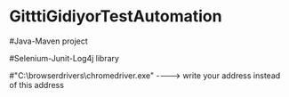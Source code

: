 # GitttiGidiyorTestAutomation

#Java-Maven project

#Selenium-Junit-Log4j library

#"C:\\browserdrivers\\chromedriver.exe" ----> write your address instead of this address

